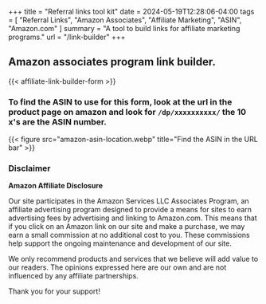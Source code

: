 +++
title = "Referral links tool kit"
date = 2024-05-19T12:28:06-04:00
tags = [
  "Referral Links",
  "Amazon Associates",
  "Affiliate Marketing",
  "ASIN",
  "Amazon.com"
]
summary = "A tool to build links for affiliate marketing programs."
url = "/link-builder"
+++

## Amazon associates program link builder.

{{< affiliate-link-builder-form  >}}

### To find the ASIN to use for this form, look at the url in the product page on amazon and look for `/dp/xxxxxxxxxx/` the 10 x's are the ASIN number.

 {{< figure src="amazon-asin-location.webp" title="Find the ASIN in the URL bar" >}}


### Disclaimer

**Amazon Affiliate Disclosure**

Our site participates in the Amazon Services LLC Associates Program, an affiliate advertising program designed to provide a means for sites to earn advertising fees by advertising and linking to Amazon.com. This means that if you click on an Amazon link on our site and make a purchase, we may earn a small commission at no additional cost to you. These commissions help support the ongoing maintenance and development of our site.  

We only recommend products and services that we believe will add value to our readers. The opinions expressed here are our own and are not influenced by any affiliate partnerships.  

Thank you for your support!  


